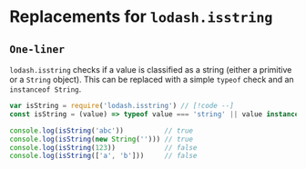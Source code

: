 # Replacements for `lodash.isstring`

## `One-liner`

`lodash.isstring` checks if a value is classified as a string (either a primitive or a `String` object). This can be replaced with a simple `typeof` check and an `instanceof String`.

```js
var isString = require('lodash.isstring') // [!code --]
const isString = (value) => typeof value === 'string' || value instanceof String // [!code ++]

console.log(isString('abc'))          // true
console.log(isString(new String(''))) // true
console.log(isString(123))            // false
console.log(isString(['a', 'b']))     // false
```
